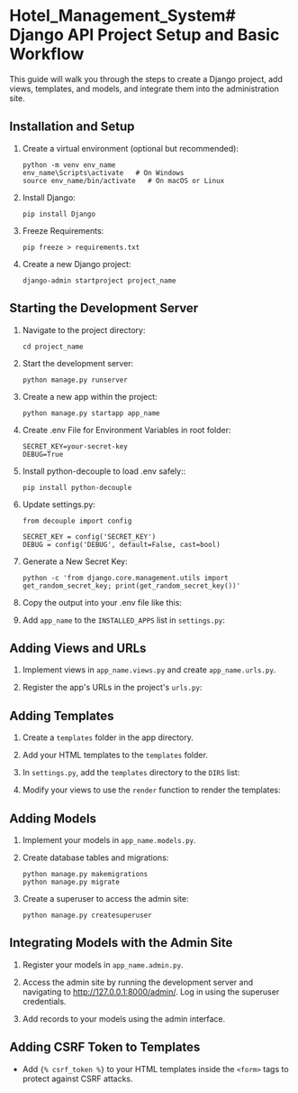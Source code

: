 # Hotel_Management_System# Django API Project Setup and Basic Workflow

This guide will walk you through the steps to create a Django project, add views, templates, and models, and integrate them into the administration site.


## Installation and Setup

1. Create a virtual environment (optional but recommended):
   ```console
   python -m venv env_name
   env_name\Scripts\activate   # On Windows
   source env_name/bin/activate   # On macOS or Linux
   ```

2. Install Django:
    ```console
    pip install Django
    ```

3. Freeze Requirements:
    ```console
    pip freeze > requirements.txt
    ```

4. Create a new Django project:
    ```console
    django-admin startproject project_name
    ```


## Starting the Development Server

1. Navigate to the project directory:
    ```console
    cd project_name
    ```

2. Start the development server:
    ```console
    python manage.py runserver
    ```

3. Create a new app within the project:
    ```console
    python manage.py startapp app_name
    ```

4. Create .env File for Environment Variables in root folder:
    ```console
    SECRET_KEY=your-secret-key
    DEBUG=True
    ```

5. Install python-decouple to load .env safely::
    ```console
    pip install python-decouple
    ```

6. Update settings.py:
    ```console
    from decouple import config

    SECRET_KEY = config('SECRET_KEY')
    DEBUG = config('DEBUG', default=False, cast=bool)
    ```    

7. Generate a New Secret Key:
    ```console
    python -c 'from django.core.management.utils import get_random_secret_key; print(get_random_secret_key())'
    ``` 

8. Copy the output into your .env file like this:

9. Add `app_name` to the `INSTALLED_APPS` list in `settings.py`:


## Adding Views and URLs

1. Implement views in `app_name.views.py` and create `app_name.urls.py`.

2. Register the app's URLs in the project's `urls.py`:

## Adding Templates

1. Create a `templates` folder in the app directory.

2. Add your HTML templates to the `templates` folder.

3. In `settings.py`, add the `templates` directory to the `DIRS` list:

4. Modify your views to use the `render` function to render the templates:


## Adding Models

1. Implement your models in `app_name.models.py`.

2. Create database tables and migrations:
    ```console
    python manage.py makemigrations
    python manage.py migrate
    ```

3. Create a superuser to access the admin site:
    ```console
    python manage.py createsuperuser
    ```

## Integrating Models with the Admin Site
1. Register your models in `app_name.admin.py`.

2. Access the admin site by running the development server and navigating to http://127.0.0.1:8000/admin/. Log in using the superuser credentials.

3. Add records to your models using the admin interface.

## Adding CSRF Token to Templates
- Add `{% csrf_token %}` to your HTML templates inside the `<form>` tags to protect against CSRF attacks.
